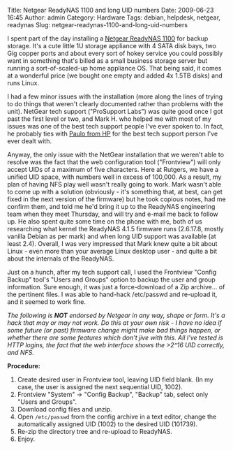 Title: Netgear ReadyNAS 1100 and long UID numbers
Date: 2009-06-23 16:45
Author: admin
Category: Hardware
Tags: debian, helpdesk, netgear, readynas
Slug: netgear-readynas-1100-and-long-uid-numbers

I spent part of the day installing a [Netgear ReadyNAS
1100](http://www.netgear.com/Products/Storage/ReadyNAS1100.aspx) for
backup storage. It's a cute little 1U storage appliance with 4 SATA disk
bays, two Gig copper ports and about every sort of hokey service you
could possibly want in something that's billed as a small business
storage server but running a sort-of-scaled-up home appliance OS. That
being said, it comes at a wonderful price (we bought one empty and added
4x 1.5TB disks) and runs Linux.

I had a few minor issues with the installation (more along the lines of
trying to do things that weren't clearly documented rather than problems
with the unit). NetGear tech support ("ProSupport Labs") was quite good
once I got past the first level or two, and Mark H. who helped me with
most of my issues was one of the best tech support people I've ever
spoken to. In fact, he probably ties with [Paulo from
HP](/2007/03/managing-g1-proliant-servers-with-modern-linux/)
for the best tech support person I've ever dealt with.

Anyway, the only issue with the NetGear installation that we weren't
able to resolve was the fact that the web configuration tool
("Frontview") will only accept UIDs of a maximum of five characters.
Here at Rutgers, we have a unified UID space, with numbers well in
excess of 100,000. As a result, my plan of having NFS play well wasn't
really going to work. Mark wasn't able to come up with a solution
(obviously - it's something that, at best, can get fixed in the next
version of the firmware) but he took copious notes, had me confirm them,
and told me he'd bring it up to the ReadyNAS engineering team when they
meet Thursday, and will try and e-mail me back to follow up. He also
spent quite some time on the phone with me, both of us researching what
kernel the ReadyNAS 4.1.5 firmware runs (2.6.17.8, mostly vanilla Debian
as per mark) and when long UID support was available (at least 2.4).
Overall, I was very impressed that Mark knew quite a bit about Linux -
even more than your average Linux desktop user - and quite a bit about
the internals of the ReadyNAS.

Just on a hunch, after my tech support call, I used the Frontview
"Config Backup" tool's "Users and Groups" option to backup the user and
group information. Sure enough, it was just a force-download of a Zip
archive... of the pertinent files. I was able to hand-hack /etc/passwd
and re-upload it, and it seemed to work fine.

*The following is **NOT** endorsed by Netgear in any way, shape or form.
It's a hack that may or may not work. Do this at your own risk - I have
no idea if some future (or past) firmware change might make bad things
happen, or whether there are some features which don't jive with this.
All I've tested is HTTP logins, the fact that the web interface shows
the \>2\^16 UID correctly, and NFS.*

**Procedure:**

1.  Create desired user in Frontview tool, leaving UID field blank. (In
    my case, the user is assigned the next sequential UID, 1002).
2.  Frontview "System" -\> "Config Backup", "Backup" tab, select only
    "Users and Groups".
3.  Download config files and unzip.
4.  Open `/etc/passwd` from the config archive in a text editor, change the
    automatically assigned UID (1002) to the desired UID (101739).
5.  Re-zip the directory tree and re-upload to ReadyNAS.
6.  Enjoy.


